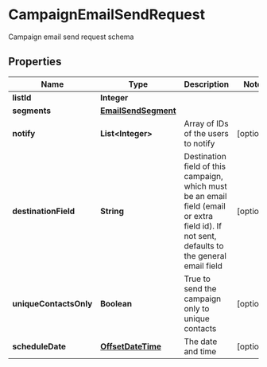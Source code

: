 

# CampaignEmailSendRequest

Campaign email send request schema
## Properties

Name | Type | Description | Notes
------------ | ------------- | ------------- | -------------
**listId** | **Integer** |  | 
**segments** | [**EmailSendSegment**](EmailSendSegment.md) |  | 
**notify** | **List&lt;Integer&gt;** | Array of IDs of the users to notify |  [optional]
**destinationField** | **String** | Destination field of this campaign, which must be an email field (email or extra field id).                         If not sent, defaults to the general email field |  [optional]
**uniqueContactsOnly** | **Boolean** | True to send the campaign only to unique contacts |  [optional]
**scheduleDate** | [**OffsetDateTime**](OffsetDateTime.md) | The date and time |  [optional]



